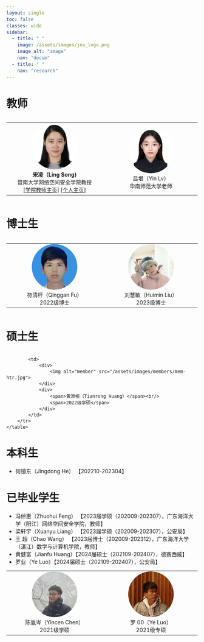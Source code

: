 ```yaml
---
layout: single
toc: false
classes: wide
sidebar:
  - title: " "
    image: /assets/images/jnu_logo.png
    image_alt: "image"
    nav: "docsm"
  - title: " "
    nav: "research"  
---
```


<style type="text/css">
  .member-img-container{
    width: 100%;
    overflow-x: auto; 
    max-width: 1000px; /* 容器最大宽度为100% */
  }
  .member-img-container table{
    width: 1000px; /* 设置容器宽度 */
    table-layout: fixed;
  }
  .member-img-container th{
    text-align: center;
  }
  .member-img-container td{
    text-align: center;
    width: 240px;
  }
  .member-img-container img {
      width: 120px; 
      height: 120px; 
      border-radius: 50%;
      overflow: hidden;
  }

    /* 在较小的屏幕尺寸下调整表格样式 */
  @media screen and (max-width: 1000px) {
    .member-img-container {
      overflow-x: scroll; /* 横向溢出时始终显示滚动条 */
      width: 100%; /* 容器宽度设置为100% */
    }
</style>



<h1>教师</h1>

<div class="member-img-container">
    <table>
        <tr>
            <td>
                <div>
                    <img alt="member" src="/assets/images/members/mem-sl.jpg">
                </div>
                <div>
                    <span><b>宋凌（Ling Song)</b></span><br/>
                    <span>暨南大学网络空间安全学院教授</span><br/>
                      <span><a href="https://cybsec.jnu.edu.cn/2023/1120/c39591a781833/page.htm">[学院教师主页]</a>  <a href="https://sites.google.com/view/ling-song/home">[个人主页]</a></span>
                </div>
            </td>
            <td>
                <div>
                    <img alt="member" src="/assets/images/members/mem-lvy2.jpg">
                </div>
                <div>
                    <span>吕垠（Yin Lv）</span><br/>
                    <span>华南师范大学老师</span>
                </div>
            </td>
        </tr>
    </table>
</div>
                      
<h1>博士生</h1>

<div class="member-img-container">
    <table>
        <tr>
            <td>
                <div>
                    <img alt="member" src="/assets/images/members/mem-fqg.jpg">
                </div>
                <div>
                    <span>符清杆（Qinggan Fu）</span><br/>
                    <span>2022级博士</span>
                </div>
            </td>
            <td>
                <div>
                    <img alt="member" src="/assets/images/members/mem-lhm.jpg">
                </div>
                <div>
                    <span>刘慧敏（Huimin Liu）</span><br/>
                    <span>2023级博士</span>
                </div>
            </td>
            <td>
                <div>
                    <img alt="member" src="/assets/images/members/mem-lyy.jpg">
                </div>
                <div>
                    <span>李盈盈（Yingying Li）</span><br/>
                    <span>2023级博士</span>
                </div>
            </td>
      </tr>
    </table>
</div>

<h1>硕士生</h1>

<div class="member-img-container">
    <table>
         <tr>
            <td>
                <div>
                    <img alt="member" src="/assets/images/members/mem-cyc.jpg">
                </div>
                <div>
                    <span>陈胤岑（Yincen Chen）</span><br/>
                    <span>2021级学硕</span>
                </div>
            </td>
            <td>
                <div>
                    <img alt="member" src="/assets/images/members/mem-ly.jpg">
                </div>
                <div>
                    <span>罗  00（Ye Luo）</span><br/>
                    <span>2021级专硕</span>
                </div>
            </td>

            <td>
                <div>
                    <img alt="member" src="/assets/images/members/mem-htr.jpg">
                </div>
                <div>
                    <span>黄添榕（Tianrong Huang）</span><br/>
                    <span>2022级学硕</span>
                </div>
            </td>
        </tr>
    </table>
</div>
<h1>本科生</h1>

<ul>
    <li>何镜东（Jingdong He）  【202210-202304】</li>
</ul>

<h1>已毕业学生</h1>

<ul>
    <li>冯倬惠（Zhuohui Feng） 【2023届学硕（202009-202307），广东海洋大学（阳江）网络空间安全学院，教师】</li>
    <li>梁轩宇（Xuanyu Liang） 【2023届学硕（202009-202307），公安局】</li>
    <li>王    超（Chao Wang） 【2023届博士（202009-202312），广东海洋大学（湛江）数学与计算机学院，教师】</li>
    <li>黄健富（Jianfu Huang）【2024届硕士（202109-202407），德赛西威】</li>
  <li>罗业（Ye Luo）【2024届硕士（202109-202407），公安局】</li>
</ul>





